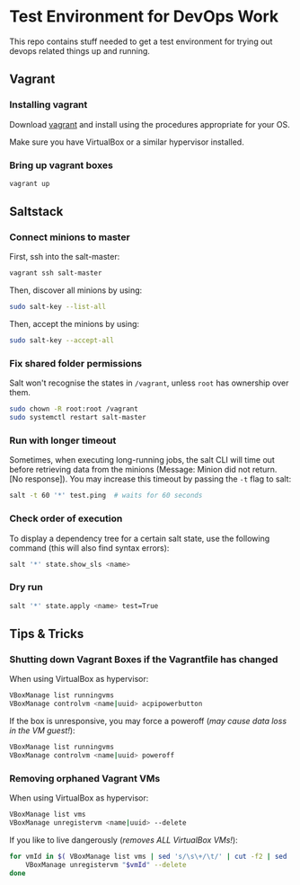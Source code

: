 # Test Environment for DevOps Work

This repo contains stuff needed to get a test environment
for trying out devops related things up and running.

## Vagrant

### Installing vagrant

Download [vagrant](https://www.vagrantup.com/downloads.html) and install using the procedures appropriate for your OS.

Make sure you have VirtualBox or a similar hypervisor installed.

### Bring up vagrant boxes

```bash
vagrant up
```

## Saltstack

### Connect minions to master

First, ssh into the salt-master:

```bash
vagrant ssh salt-master
```

Then, discover all minions by using:

```bash
sudo salt-key --list-all
```

Then, accept the minions by using:

```bash
sudo salt-key --accept-all
```

### Fix shared folder permissions

Salt won't recognise the states in `/vagrant`, unless `root`
has ownership over them. 

```bash
sudo chown -R root:root /vagrant
sudo systemctl restart salt-master
```

### Run with longer timeout

Sometimes, when executing long-running jobs, the salt CLI will time out
before retrieving data from the minions (Message: Minion did not return. [No response]).
You may increase this timeout by passing the `-t` flag to salt:

```bash
salt -t 60 '*' test.ping  # waits for 60 seconds
```

### Check order of execution

To display a dependency tree for a certain salt state, use the following command (this will also find syntax errors):

```bash
salt '*' state.show_sls <name>
```

### Dry run

```bash
salt '*' state.apply <name> test=True
```

## Tips & Tricks

### Shutting down Vagrant Boxes if the Vagrantfile has changed

When using VirtualBox as hypervisor:

```bash
VBoxManage list runningvms
VBoxManage controlvm <name|uuid> acpipowerbutton
```

If the box is unresponsive, you may force a poweroff (_may cause data loss in the VM guest!_):

```bash
VBoxManage list runningvms
VBoxManage controlvm <name|uuid> poweroff
```

### Removing orphaned Vagrant VMs

When using VirtualBox as hypervisor:

```bash
VBoxManage list vms
VBoxManage unregistervm <name|uuid> --delete
```

If you like to live dangerously (_removes ALL VirtualBox VMs!_):

```bash
for vmId in $( VBoxManage list vms | sed 's/\s\+/\t/' | cut -f2 | sed 's/[{}]//g' ); do
	VBoxManage unregistervm "$vmId" --delete
done
```